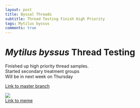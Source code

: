 ```yaml
---
layout: post
title: Byssal Threads
subtitle: Thread Testing Finish High Priority
tags: Mytilus byssus
comments: true
---
```


# *Mytilus byssus* Thread Testing
Finished up high priority thread samples.<br> Started secondary treatment groups <br> Will be in next week on Thursday

[Link to master branch](https://github.com/mattgeorgephd/PSMFC-mytilus-byssus-pilot)

![](https://i.pinimg.com/originals/5b/ff/28/5bff286dbc5120133d4815c6a2cc15c5.jpg)<br>
[Link to meme](https://www.google.com/url?sa=i&url=https%3A%2F%2Fwww.pinterest.com%2Fpin%2F62557882294222936%2F&psig=AOvVaw0qksgiYff2oMsHPpB5YTc0&ust=1682533770727000&source=images&cd=vfe&ved=0CBAQjRxqFwoTCMD30fHUxf4CFQAAAAAdAAAAABAI)
